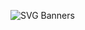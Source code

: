 ![SVG Banners](https://svg-banners.vercel.app/api?type=glitch&text1=Weather_API&width=1200&height=200)
